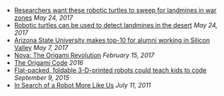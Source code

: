 ---
---

* [Researchers want these robotic turtles to sweep for landmines in war zones](http://bgr.com/2017/05/24/minesweeping-robots-asu-landmines/) *May 24, 2017* 
* [Robotic turtles can be used to detect landmines in the desert](https://www.newscientist.com/article/mg23431274-200-robotic-turtles-can-be-used-to-detect-landmines-in-the-desert/) *May 24, 2017* 
* [Arizona State University makes top-10 for alumni working in Silicon Valley](https://ktar.com/story/1562617/arizona-state-university-makes-top-10-alumni-working-silicon-valley-tech-industry/) *May 7, 2017*
* [Nova: The Origami Revolution](http://www.pbs.org/wgbh/nova/physics/origami-revolution.html) *February 15, 2017*
* [The Origami Code](https://app.curiositystream.com/video/1573) *2016*
* [Flat-packed, foldable 3-D-printed robots could teach kids to code](http://www.betaboston.com/news/2015/09/29/flat-packed-foldable-3-d-printed-robots-could-teach-kids-to-code/) *September 9, 2015*
* [In Search of a Robot More Like Us](http://www.nytimes.com/2011/07/12/science/12robot.html) *July 11, 2011*
